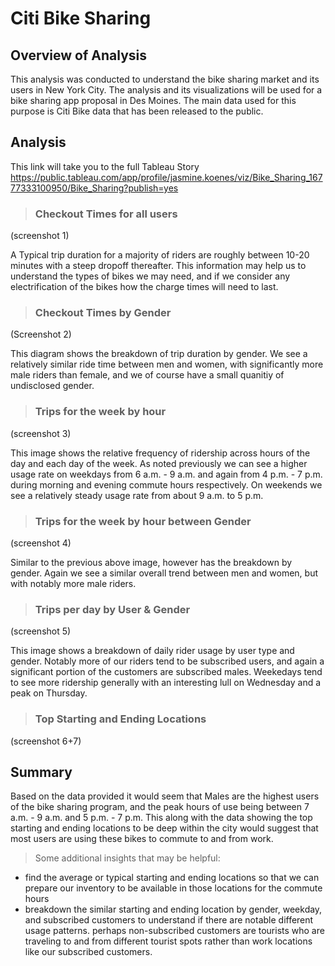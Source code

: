# Citi Bike Sharing
## Overview of Analysis
This analysis was conducted to understand the bike sharing market and its users in New York City. The analysis and its visualizations will be used for a bike sharing app proposal in Des Moines. The main data used for this purpose is Citi Bike data that has been released to the public.

## Analysis
This link will take you to the full Tableau Story https://public.tableau.com/app/profile/jasmine.koenes/viz/Bike_Sharing_16777333100950/Bike_Sharing?publish=yes

> ### Checkout Times for all users

(screenshot 1)

A Typical trip duration for a majority of riders are roughly between 10-20 minutes with a steep dropoff thereafter. This information may help us to understand the types of bikes we may need, and if we consider any electrification of the bikes how the charge times will need to last.

> ### Checkout Times by Gender

(Screenshot 2)

This diagram shows the breakdown of trip duration by gender. We see a relatively similar ride time between men and women, with significantly more male riders than female, and we of course have a small quanitiy of undisclosed gender.

> ### Trips for the week by hour

(screenshot 3)

This image shows the relative frequency of ridership across hours of the day and each day of the week. As noted previously we can see a higher usage rate on weekdays from 6 a.m. - 9 a.m. and again from 4 p.m. - 7 p.m. during morning and evening commute hours respectively. On weekends we see a relatively steady usage rate from about 9 a.m. to 5 p.m.

> ### Trips for the week by hour between Gender

(screenshot 4)

Similar to the previous above image, however has the breakdown by gender. Again we see a similar overall trend between men and women, but with notably more male riders.

> ### Trips per day by User & Gender

(screenshot 5)

This image shows a breakdown of daily rider usage by user type and gender. Notably more of our riders tend to be subscribed users, and again a significant portion of the customers are subscribed males. Weekedays tend to see more ridership generally with an interesting lull on Wednesday and a peak on Thursday.

> ### Top Starting and Ending Locations

(screenshot 6+7)

## Summary
Based on the data provided it would seem that Males are the highest users of the bike sharing program, and the peak hours of use being between 7 a.m. - 9 a.m. and 5 p.m. - 7 p.m. This along with the data showing the top starting and ending locations to be deep within the city would suggest that most users are using these bikes to commute to and from work. 
> Some additional insights that may be helpful:

* find the average or typical starting and ending locations so that we can prepare our inventory to be available in those locations for the commute hours
* breakdown the similar starting and ending location by gender, weekday, and subscribed customers to understand if there are notable different usage patterns. perhaps non-subscribed customers are tourists who are traveling to and from different tourist spots rather than work locations like our subscribed customers.

